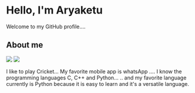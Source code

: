 
# Hello, I'm Aryaketu 
Welcome to my GitHub profile....


## About me
[![](https://img.shields.io/badge/Programming%20Language-Python-informational?style=flat&&color=2bbc8a&logo=pastebin)](#)
[![](https://img.shields.io/badge/Music-Rock-informational?style=flat&&color=2bbc8a&logo=applemusic)](#)


I like to play Cricket...
My favorite mobile app is whatsApp  ....
I know the programming languages C, C++ and Python...
.. and my favorite language currently is Python because it is easy to learn and it's a versatile language.
